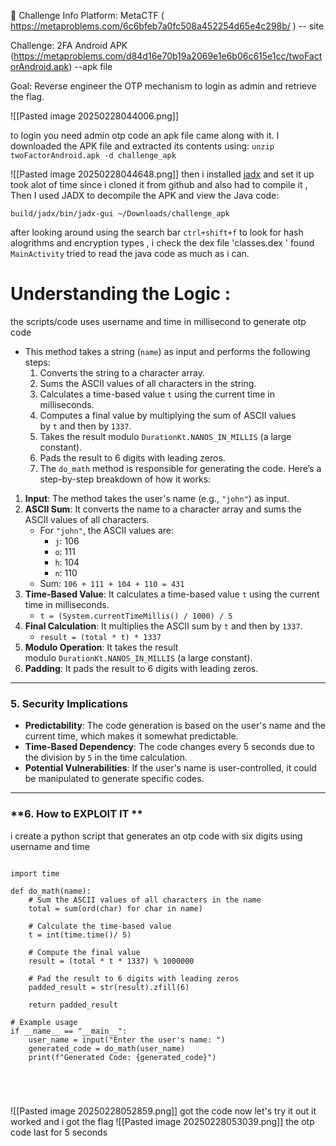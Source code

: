 📌 Challenge Info
Platform: MetaCTF ( https://metaproblems.com/6c6bfeb7a0fc508a452254d65e4c298b/ )   -- site

Challenge: 2FA Android APK (https://metaproblems.com/d84d16e70b19a2069e1e6b06c615e1cc/twoFactorAndroid.apk) --apk file 

Goal: Reverse engineer the OTP mechanism to login as admin and retrieve the flag.

![[Pasted image 20250228044006.png]]

 to login you need admin otp code  an apk file came along with it. I downloaded the APK file and extracted its contents using:
```unzip twoFactorAndroid.apk -d challenge_apk```

 ![[Pasted image 20250228044648.png]]
 then i installed  [jadx](https://github.com/skylot/jadx)  and set it up took alot of time since i cloned it from github and also had to compile it , Then I used JADX to decompile the APK and view the Java code:
 ```
 build/jadx/bin/jadx-gui ~/Downloads/challenge_apk

```
after looking around using the search bar `ctrl+shift+f` to look for hash alogrithms  and encryption types ,  i check the dex file 'classes.dex ' found `MainActivity` tried to  read the java code as much as i can.
 # Understanding the Logic :

the scripts/code uses username and time in millisecond to generate otp code
 - This method takes a string (`name`) as input and performs the following steps:
    1. Converts the string to a character array.
    2. Sums the ASCII values of all characters in the string.
    3. Calculates a time-based value `t` using the current time in milliseconds.
    4. Computes a final value by multiplying the sum of ASCII values by `t` and then by `1337`.
    5. Takes the result modulo `DurationKt.NANOS_IN_MILLIS` (a large constant).
    6. Pads the result to 6 digits with leading zeros.
    7. The `do_math` method is responsible for generating the code. Here’s a step-by-step breakdown of how it works:

1. **Input**: The method takes the user's name (e.g., `"john"`) as input.
2. **ASCII Sum**: It converts the name to a character array and sums the ASCII values of all characters.
    - For `"john"`, the ASCII values are:
        - `j`: 106
        - `o`: 111
        - `h`: 104
        - `n`: 110
    - Sum: `106 + 111 + 104 + 110 = 431`
3. **Time-Based Value**: It calculates a time-based value `t` using the current time in milliseconds.
    - `t = (System.currentTimeMillis() / 1000) / 5`
4. **Final Calculation**: It multiplies the ASCII sum by `t` and then by `1337`.
    - `result = (total * t) * 1337`
5. **Modulo Operation**: It takes the result modulo `DurationKt.NANOS_IN_MILLIS` (a large constant).
6. **Padding**: It pads the result to 6 digits with leading zeros.
---


### **5. Security Implications**

- **Predictability**: The code generation is based on the user's name and the current time, which makes it somewhat predictable.
- **Time-Based Dependency**: The code changes every 5 seconds due to the division by `5` in the time calculation.
- **Potential Vulnerabilities**: If the user's name is user-controlled, it could be manipulated to generate specific codes.

---

### **6. How to EXPLOIT IT **
i create a python script that  generates an otp code  with six digits using username and time 
```
                                                
import time

def do_math(name):
    # Sum the ASCII values of all characters in the name
    total = sum(ord(char) for char in name)

    # Calculate the time-based value
    t = int(time.time()/ 5)

    # Compute the final value
    result = (total * t * 1337) % 1000000

    # Pad the result to 6 digits with leading zeros
    padded_result = str(result).zfill(6)

    return padded_result

# Example usage
if __name__ == "__main__":
    user_name = input("Enter the user's name: ")
    generated_code = do_math(user_name)
    print(f"Generated Code: {generated_code}")





```

![[Pasted image 20250228052859.png]]
got the code now let's try it out
it worked and i got the flag
![[Pasted image 20250228053039.png]]
the otp code last for 5 seconds
